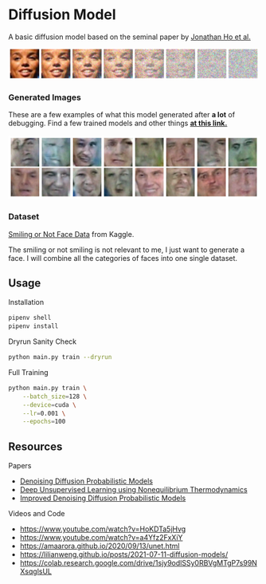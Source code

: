 # Diffusion Model

A basic diffusion model based on the seminal paper by [Jonathan Ho et al.](https://arxiv.org/pdf/2006.11239.pdf)<br>

<img src="results/forward.png"><br>

### Generated Images
These are a few examples of what this model generated after **a lot** of debugging.
Find a few trained models and other things **[at this link.](https://drive.google.com/drive/folders/1wvfw4cyWW4piailWaOyOvPn9btPL7-qU?usp=sharing)**
<br><br>
<img src="results/generated.png">

### Dataset
[Smiling or Not Face Data](https://www.kaggle.com/datasets/chazzer/smiling-or-not-face-data)
from Kaggle.

The smiling or not smiling is not relevant to me, I just want to generate a face. 
I will combine all the categories of faces into one single dataset.

## Usage

Installation

```bash
pipenv shell
pipenv install
```

Dryrun Sanity Check
```bash
python main.py train --dryrun
```

Full Training
```bash
python main.py train \
    --batch_size=128 \
    --device=cuda \
    --lr=0.001 \
    --epochs=100
```

## Resources
Papers
- [Denoising Diffusion Probabilistic Models](https://arxiv.org/pdf/2006.11239.pdf)
- [Deep Unsupervised Learning using Nonequilibrium Thermodynamics](https://arxiv.org/pdf/1503.03585.pdf)
- [Improved Denoising Diffusion Probabilistic Models](https://arxiv.org/pdf/2102.09672.pdf)

Videos and Code
- https://www.youtube.com/watch?v=HoKDTa5jHvg
- https://www.youtube.com/watch?v=a4Yfz2FxXiY
- https://amaarora.github.io/2020/09/13/unet.html
- https://lilianweng.github.io/posts/2021-07-11-diffusion-models/
- https://colab.research.google.com/drive/1sjy9odlSSy0RBVgMTgP7s99NXsqglsUL

